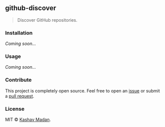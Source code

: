 ## github-discover

> Discover GitHub repositories.

### Installation

_Coming soon..._

### Usage

_Coming soon..._

### Contribute
This project is completely open source. Feel free to open an [issue](https://github.com/kshvmdn/github-list/issues) or submit a [pull request](https://github.com/kshvmdn/github-list/pulls).

### License

MIT © [Kashav Madan](http://kshvmdn.com).
